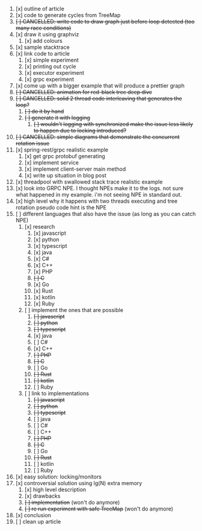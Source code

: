 
1. [x] outline of article
2. [x] code to generate cycles from TreeMap
3. ~~[ ] CANCELLED: write code to draw graph just before loop detected (too many race conditions)~~
4. [x] draw it using graphviz
   1. [x] add colours
5. [x] sample stacktrace
6. [x] link code to article
   1. [x] simple experiment
   2. [x] printing out cycle
   3. [x] executor experiment
   3. [x] grpc experiment
7. [x] come up with a bigger example that will produce a prettier graph
8. ~~[ ] CANCELLED: animation for red-black tree deep dive~~
9.  ~~[ ] CANCELLED: solid 2 thread code interleaving that generates the loop?~~
    1.  ~~[ ] do it by hand~~
    2.  ~~[ ] generate it with logging~~
        1.  ~~[ ] wouldn't logging with synchronized make the issue less likely to happen due to locking introduced?~~
10. ~~[ ] CANCELLED: simple diagrams that demonstrate the concurrent rotation issue~~
11. [x] spring-rest/grpc realistic example
    1.  [x] get grpc protobuf generating
    2.  [x] implement service
    3.  [x] implement client-server main method
    4.  [x] write up situation in blog post
12. [x] threadpool with swallowed stack trace realistic example
13. [x] look into GRPC NPE. I thought NPEs make it to the logs. not sure what happened in my example. i'm not seeing NPE in standard out.
14. [x] high level why it happens with two threads executing and tree rotation
    pseudo code hint is the NPE
15. [ ] different languages that also have the issue (as long as you can catch NPE)
    1. [x] research
        1. [x] javascript
        2. [x] python
        3. [x] typescript
        4. [x] java
        5. [x] C#
        6. [x] C++
        7. [x] PHP
        8. ~~[ ] C~~
        9. [x] Go
        10. [x] Rust
        11. [x] kotlin
        12. [x] Ruby
    2. [ ] implement the ones that are possible
        1. ~~[ ] javascript~~
        2. ~~[ ] python~~
        3. ~~[ ] typescript~~
        4. [x] java
        5. [ ] C#
        6. [x] C++
        7. ~~[ ] PHP~~
        8. ~~[ ] C~~
        9. [ ] Go
        10. ~~[ ] Rust~~
        11. ~~[ ] kotlin~~
        12. [ ] Ruby
    3. [ ] link to implementations
        1. ~~[ ] javascript~~
        2. ~~[ ] python~~
        3. ~~[ ] typescript~~
        4. [ ] java
        5. [ ] C#
        6. [ ] C++
        7. ~~[ ] PHP~~
        8. ~~[ ] C~~
        9. [ ] Go
        10. ~~[ ] Rust~~
        11. [ ] kotlin
        12. [ ] Ruby
16. [x] easy solution: locking/monitors
17. [x] controversial solution using lg(N) extra memory
    1.  [x] high level description
    2.  [x] drawbacks
    3.  ~~[ ] implementation~~ (won't do anymore)
    4.  ~~[ ] re run experiment with safe TreeMap~~ (won't do anymore)
18. [x] conclusion
19. [ ] clean up article
